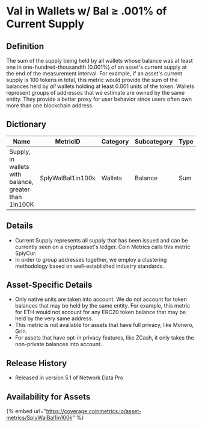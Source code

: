 # Val in Wallets w/ Bal ≥ .001% of Current Supply

## Definition

The sum of the supply being held by all wallets whose balance was at least one in one-hundred-thousandth (0.001%) of an asset's current supply at the end of the measurement interval. For example, if an asset's current supply is 100 tokens in total, this metric would provide the sum of the balances held by _all_ wallets holding at least 0.001 units of the token. Wallets represent groups of addresses that we estimate are owned by the same entity. They provide a better proxy for user behavior since users often own more than one blockchain address.

## Dictionary

| Name                                                  | MetricID          | Category | Subcategory | Type | Unit         | Interval |
| ----------------------------------------------------- | ----------------- | -------- | ----------- | ---- | ------------ | -------- |
| Supply, in wallets with balance, greater than 1in100K | SplyWalBal1in100k | Wallets  | Balance     | Sum  | Native units | 1 day    |

## Details

* Current Supply represents all supply that has been issued and can be currently seen on a cryptoasset's ledger. Coin Metrics calls this metric SplyCur.
* In order to group addresses together, we employ a clustering methodology based on well-established industry standards.&#x20;

## Asset-Specific Details

* Only native units are taken into account. We do not account for token balances that may be held by the same entity. For example, this metric for ETH would not account for any ERC20 token balance that may be held by the very same address.
* This metric is not available for assets that have full privacy, like Monero, Grin.
* For assets that have opt-in privacy features, like ZCash, it only takes the non-private balances into account.

## Release History

* Released in version 5.1 of Network Data Pro

## **Availability for Assets**

{% embed url="https://coverage.coinmetrics.io/asset-metrics/SplyWalBal1in100k" %}
